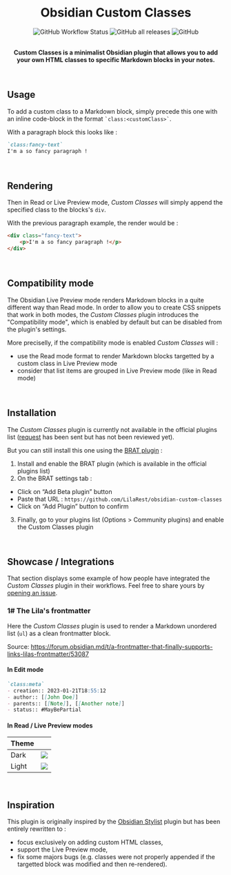 <h1 align="center">Obsidian Custom Classes</h1>

<div align="center">
	<img alt="GitHub Workflow Status" src="https://img.shields.io/github/actions/workflow/status/LilaRest/obsidian-custom-classes/ci-cd.yml">
	<img alt="GitHub all releases" src="https://img.shields.io/github/downloads/LilaRest/obsidian-custom-classes/total?color=%23ddccee">
	<img alt="GitHub" src="https://img.shields.io/github/license/LilaRest/obsidian-custom-classes?color=%235588ff">
</div>

<br>

<p align="center"><b>Custom Classes is a minimalist Obsidian plugin that allows you to add<br>your own HTML classes to specific Markdown blocks in your notes.</b></p>

<br>

## Usage
To add a custom class to a Markdown block, simply precede this one with an inline code-block in the format <code>\`class:\<customClass\>\`</code>.

With a paragraph block this looks like :
```markdown
`class:fancy-text`
I'm a so fancy paragraph !
```
	
<br>
	
## Rendering
Then in Read or Live Preview mode, _Custom Classes_ will simply append the specified class to the blocks's `div`.

With the previous paragraph example, the render would be :
```html
<div class="fancy-text">
	<p>I'm a so fancy paragraph !</p>
</div>
```

<br>

## Compatibility mode
The Obsidian Live Preview mode renders Markdown blocks in a quite different way than Read mode. In order to allow you to create CSS snippets that work in both modes, the _Custom Classes_ plugin introduces the "Compatibility mode", which is enabled by default but can be disabled from the plugin's settings.
	
More preciselly, if the compatibility mode is enabled _Custom Classes_ will :
- use the Read mode format to render Markdown blocks targetted by a custom class in Live Preview mode
- consider that list items are grouped in Live Preview mode (like in Read mode)
	
	
<br>

## Installation
The _Custom Classes_ plugin is currently not available in the official plugins list ([request](https://github.com/obsidianmd/obsidian-releases/pull/1576) has been sent but has not been reviewed yet).

But you can still install this one using the [BRAT plugin](https://github.com/TfTHacker/obsidian42-brat) :
1) Install and enable the BRAT plugin (which is available in the official plugins list)
2) On the BRAT settings tab :
- Click on “Add Beta plugin” button
- Paste that URL : `https://github.com/LilaRest/obsidian-custom-classes`
- Click on “Add Plugin” button to confirm
3) Finally, go to your plugins list (Options > Community plugins) and enable the Custom Classes plugin

<br>

## Showcase / Integrations
That section displays some example of how people have integrated the _Custom Classes_ plugin in their workflows.
Feel free to share yours by [opening an issue](https://github.com/LilaRest/obsidian-custom-classes/issues/new).

### 1# The Lila's frontmatter
Here the _Custom Classes_ plugin is used to render a Markdown unordered list (`ul`) as a clean frontmatter block.

Source: https://forum.obsidian.md/t/a-frontmatter-that-finally-supports-links-lilas-frontmatter/53087
	
#### In Edit mode
```markdown
`class:meta`
- creation:: 2023-01-21T18:55:12
- author:: [[John Doe]]
- parents:: [[Note]], [[Another note]]
- status:: #MayBePartial
```
	
#### In Read / Live Preview modes
| Theme | |
| -- | -- |
| Dark | ![](https://forum.obsidian.md/uploads/default/original/3X/1/4/1418a3659b033fcf8d925105d6a3da3c6b9984fc.gif) |
| Light | ![](https://forum.obsidian.md/uploads/default/original/3X/3/5/35b209dfa79a2b3df13166e9ddd6d1b208480fca.gif) |

<br>

## Inspiration
This plugin is originally inspired by the [Obsidian Stylist](https://github.com/ixth/obsidian-stylist) plugin but has been entirely rewritten to :
- focus exclusively on adding custom HTML classes,
- support the Live Preview mode,
- fix some majors bugs (e.g. classes were not properly appended if the targetted block was modified and then re-rendered).
